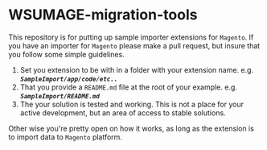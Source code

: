 WSUMAGE-migration-tools
=======================

This repository is for putting up sample importer extensions for `Magento`.  If you have an importer for `Magento` please make a pull request, but insure that you follow some simple guidelines.

1. Set you extension to be with in a folder with your extension name. e.g. ***`SampleImport/app/code/etc..`***
1. That you provide a `README.md` file at the root of your example.  e.g. ***`SampleImport/README.md`*** 
1. The your solution is tested and working.  This is not a place for your active development, but an area of access to stable solutions.

Other wise you're pretty open on how it works, as long as the extension is to import data to `Magento` platform.
